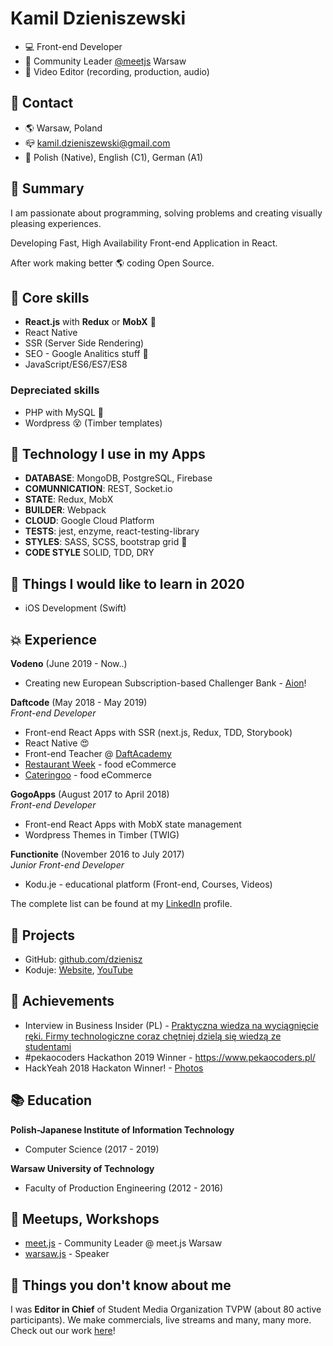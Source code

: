 # Kamil Dzieniszewski
- 💻 Front-end Developer 
- 🥤 Community Leader [@meetjs](https://twitter.com/meetjs) Warsaw
- 🎥 Video Editor (recording, production, audio)

## 📱 Contact

- 🌎 Warsaw, Poland
- 📪 kamil.dzieniszewski@gmail.com
- 🙊 Polish (Native), English (C1), German (A1)

## 📃 Summary

I am passionate about programming, solving problems and creating visually pleasing experiences.

Developing Fast, High Availability Front-end Application in React.

After work making better 🌎 coding Open Source.

## 🥌 Core skills
- **React.js** with **Redux** or **MobX** 🎉
- React Native
- SSR (Server Side Rendering) 
- SEO - Google Analitics stuff 🌌
- JavaScript/ES6/ES7/ES8

### Depreciated skills
- PHP with MySQL 👴
- Wordpress 😵 (Timber templates)

## 🚀 Technology I use in my Apps
- **DATABASE**: MongoDB, PostgreSQL, Firebase
- **COMUNNICATION**: REST, Socket.io
- **STATE**: Redux, MobX
- **BUILDER**: Webpack
- **CLOUD**: Google Cloud Platform
- **TESTS**: jest, enzyme, react-testing-library
- **STYLES**: SASS, SCSS, bootstrap grid 🤔
- **CODE STYLE** SOLID, TDD, DRY

## 🙌 Things I would like to learn in 2020
- iOS Development (Swift)

## 💥 Experience

**Vodeno** (June 2019 - Now..)
- Creating new European Subscription-based Challenger Bank - [Aion](https://www.aion.be/)!

**Daftcode** (May 2018 - May 2019)  
*Front-end Developer*
- Front-end React Apps with SSR (next.js, Redux, TDD, Storybook)
- React Native 😍
- Front-end Teacher @ [DaftAcademy](https://daftacademy.pl)
- [Restaurant Week](https://restaurantweek.pl/) - food eCommerce
- [Cateringoo](https://cateringoo.pl/) - food eCommerce

**GogoApps** (August 2017 to April 2018)  
*Front-end Developer*
- Front-end React Apps with MobX state management
- Wordpress Themes in Timber (TWIG)

**Functionite** (November 2016 to July 2017)   
*Junior Front-end Developer*
- Kodu.je - educational platform (Front-end, Courses, Videos)

The complete list can be found at my [LinkedIn](https://www.linkedin.com/in/dzieniszewski/) profile.

## 🥤 Projects
- GitHub: [github.com/dzienisz](github.com/dzienisz)
- Koduje: [Website](http://www.kodu.je/), [YouTube](https://www.youtube.com/c/koduje)

## 🍕 Achievements

- Interview in Business Insider (PL) - [Praktyczna wiedza na wyciągnięcie ręki. Firmy technologiczne coraz chętniej dzielą się wiedzą ze studentami](https://businessinsider.com.pl/technologie/digital-poland/bezplatne-kursy-it-na-warszawskich-uczelniach/jqwsb7w)
- #pekaocoders Hackathon 2019 Winner - https://www.pekaocoders.pl/
- HackYeah 2018 Hackaton Winner! - [Photos](https://www.linkedin.com/feed/update/urn:li:activity:6472803739848835072)

## 📚 Education

**Polish-Japanese Institute of Information Technology**
- Computer Science (2017 - 2019)

**Warsaw University of Technology**
- Faculty of Production Engineering (2012 - 2016)

## 🏫 Meetups, Workshops

- [meet.js](http://meetjs.pl/) - Community Leader @ meet.js Warsaw
- [warsaw.js](https://warsawjs.com/) - Speaker

## 🎥 Things you don't know about me

I was **Editor in Chief** of Student Media Organization TVPW (about 80 active participants).
We make commercials, live streams and many, many more. Check out our work [here](http://www.tvpw.pl)!
